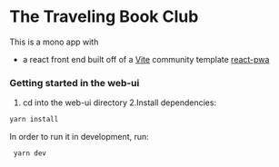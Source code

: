 # The Traveling Book Club

This is a mono app with

- a react front end built off of a [Vite](https://vitejs.de) community template [react-pwa](https://github.com/suren-atoyan/react-pwa)

### Getting started in the web-ui

1. cd into the web-ui directory
   2.Install dependencies:

```bash
yarn install
```

In order to run it in development, run:

```bash
 yarn dev
```
